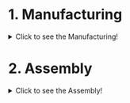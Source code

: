 # 1. Manufacturing

<details>
  <summary>Click to see the Manufacturing!</summary>

 #### 1.1 Bill of Material
  
 *Bill of material of your project/product can define in this template.*
 
![image](https://github.com/OPEN-NEXT/wp2.3_Guideline-for-documentation-of-OSH-design-reuse/blob/main/Sources/Images/BOM%20template-2.jpg)

 <a href="https://app.diagrams.net/#Hamerezoji1362%2Fdrawio-github%2Fmaster%2FBOM%20template.drawio" target="_blank">Edit As New</a> | <a href="https://app.diagrams.net/#Hamerezoji1362%2Fdrawio-github%2Fmaster%2FBOM%20template%20of%20manufactured%20workpiece.png">Edit in diagrams.net</a>

 #### 1.2 Manufacturing sequences and instructions
  
  *You can use these paramters for each machining operation to compelet the manufacturing sequences on the template below.*
  
  - Describing step by step sequence of the machining process
    1. Machine
    2. Type of operation
    3. Tools description 
    4. Process parameters of each machining operation ( refer to template of manufacturing sequences below)
       4.1 Process parameters of 3D printing
          * Extruder setting 
            * Extrusion multiplier
            * Retraction distance 
            * Retraction speed 
            * Coasting
          * Layer setting
            * First layer height
            * First layer speed
          * Laver height
          * Printing bed temperature
          * Infill setting
          * Internal/Eternal fill pattern
          * Temperature setting
          * Cooling setting
       4.2 CNC machines parameters such as Lathe, Milling , etc.
          * Cutting parameters
            * Cutting speed
            * Feed rate
            * Cutting depth
            * Cutting width
            * Cutting force
            * Spindle speed
            * Cutting temperature
          * Cutting tool
            * Tool Geometry
            * Tool setting
          * Coolant  
       4.3 Burning machining parameters such as laser cutting 
          * Beam parmeters
            * Wavelength
            * Power and intensity 
            * Polarization
          * Process Parameters
            * Focusing of lser beams (the focal length of lens)
            * Focal position
            * Angle of incidence
            * Cutting speed
            * Gas pressure
            * Stand-off distance
       4.4 Bonding technologies parameters such as welding
          * Welding current
          * Welding voltage
          * Arc travel speed
          * Torch angle
           * Longitudinal
           * Transverse
          * Electrode force
          * Electrode diameters
          * Length of arc
       - Process parameters of CNC machines such as Lathe, Milling , etc.
       - Process parameters of welding
    5 Raw material
    6 Manufacturing files (STL, svg or G-code, ...)
       - CAD files in an interchange format such as STL that is suitable for 3D priniting 
       - Nominal geometry and its allowable variation by using symbolic language on 2D drawings like SVG, JPEG and PDF format that is suitable for laser cutting
       - Manufacturing export formats such as G-code, STEP-NC is suitable for CNC machining
       - Circuit board design formats such as Gerber RS-274X, excellon that is suitable for vector photoplotters 2D mechanical NC machines
   
![image](https://github.com/OPEN-NEXT/wp2.3_Guideline-for-documentation-of-OSH-design-reuse/blob/main/Sources/Images/Manufacturing%20sequences%201.jpg)

 <a href="https://app.diagrams.net/#Hamerezoji1362%2Fdrawio-github%2Fmaster%2FMachining%20parameters.drawio">Edit As New</a> | <a href="https://app.diagrams.net/#Hamerezoji1362%2Fdrawio-github%2Fmaster%2Fmachnining%20paramters.png">Edit in diagrams.net</a>
  
  
 </details>
 
 # 2. Assembly

<details>
  <summary>Click to see the Assembly!</summary>

 #### 2.1 Required skills for assembly
  
 *You can use this template to define the required skills for assembly.*
 
![image](https://github.com/OPEN-NEXT/wp2.3_Guideline-for-documentation-of-OSH-design-reuse/blob/main/Sources/Images/Required%20skills.jpg)

 <a href="https://app.diagrams.net/#Hamerezoji1362%2Fdrawio-github%2Fmaster%2FRequired%20skills.drawio">Edit As New</a> | <a href="https://app.diagrams.net/#Hamerezoji1362%2Fdrawio-github%2Fmaster%2FRequired%20skills.png">Edit in diagrams.net</a>
 
  #### 2.2 List of the tools for assembly or disassembly
  
   * Modatory
     * ...
   * Optional
  
  #### 2.3 Assembly sequences 
  
   * Part list (refer to [Bill of Material (BOM)](https://github.com/OPEN-NEXT/wp2.3_Guideline-for-documentation-of-OSH-design-reuse/tree/main/Documentation/4.%20Manufacturing#1-bill-of-material-bom))
   * Data sheet
  
   *You can use this template to define the part list.*
 
![image](https://github.com/OPEN-NEXT/wp2.3_Guideline-for-documentation-of-OSH-design-reuse/blob/main/Sources/Images/Part%20list.jpg)

 <a href="https://app.diagrams.net/#Hamerezoji1362%2Fdrawio-github%2Fmaster%2FPart%20list%20or%20data%20sheet.drawio">Edit As New</a> | <a href="https://app.diagrams.net/#Hamerezoji1362%2Fdrawio-github%2Fmaster%2FPart%20list%20or%20data%20sheet.png">Edit in diagrams.net</a>
 
   *You can use this template to define the data sheet.*
 
![image](https://github.com/OPEN-NEXT/wp2.3_Guideline-for-documentation-of-OSH-design-reuse/blob/main/Sources/Images/Data%20sheet.jpg)

 <a href="https://app.diagrams.net/#Hamerezoji1362%2Fdrawio-github%2Fmaster%2FData%20sheet.drawio">Edit As New</a> | <a href="https://app.diagrams.net/#Hamerezoji1362%2Fdrawio-github%2Fmaster%2FData%20sheet.png">Edit in diagrams.net</a>

   * The set of steps necessary to properly assemble the parts
    
   *You can use this template to explain the set of stages for the assembly of the parts.*
 
![image](https://github.com/OPEN-NEXT/wp2.3_Guideline-for-documentation-of-OSH-design-reuse/blob/main/Sources/Images/Steps%20to%20assemble%20the%20parts%201.jpg)

 <a href="https://app.diagrams.net/#Hamerezoji1362%2Fdrawio-github%2Fmaster%2FSteps%20to%20assemble%20the%20parts.drawio">Edit As New</a> | <a href="https://app.diagrams.net/#Hamerezoji1362%2Fdrawio-github%2Fmaster%2FSteps%20to%20assemble%20the%20parts.png">Edit in diagrams.net</a> 
  
 </details>
